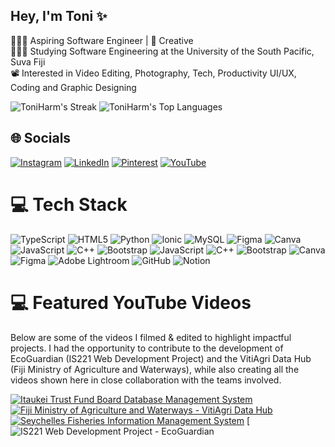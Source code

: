 ## Hey, I'm Toni :sparkles:
👩🏻‍💻 Aspiring Software Engineer | 🎨 Creative<br>👩🏻‍🎓 Studying Software Engineering at the University of the South Pacific, Suva Fiji<br>📽️ Interested in Video Editing, Photography, Tech, Productivity UI/UX, Coding and Graphic Designing

![ToniHarm's Streak](https://github-readme-streak-stats.herokuapp.com/?user=ToniHarm&theme=nightowl&hide_border=true)
![ToniHarm's Top Languages](https://github-readme-stats.vercel.app/api/top-langs/?username=ToniHarm&theme=nightowl&show_icons=true&hide_border=true&layout=compact)

## 🌐 Socials
[![Instagram](https://img.shields.io/badge/Instagram-%23E4405F.svg?logo=Instagram&logoColor=white)](https://instagram.com/tmnii) [![LinkedIn](https://img.shields.io/badge/LinkedIn-%230077B5.svg?logo=linkedin&logoColor=white)](https://linkedin.com/in/toni-harm-nam) [![Pinterest](https://img.shields.io/badge/Pinterest-%23E60023.svg?logo=Pinterest&logoColor=white)](https://pinterest.com/tonimadeline) [![YouTube](https://img.shields.io/badge/YouTube-%23FF0000.svg?logo=YouTube&logoColor=white)](https://youtube.com/@toniharmnam2116) 

# 💻 Tech Stack
![TypeScript](https://img.shields.io/badge/typescript-%23007ACC.svg?style=for-the-badge&logo=typescript&logoColor=white) ![HTML5](https://img.shields.io/badge/html5-%23E34F26.svg?style=for-the-badge&logo=html5&logoColor=white) ![Python](https://img.shields.io/badge/python-3670A0?style=for-the-badge&logo=python&logoColor=ffdd54) ![Ionic](https://img.shields.io/badge/Ionic-%233880FF.svg?style=for-the-badge&logo=Ionic&logoColor=white) ![MySQL](https://img.shields.io/badge/mysql-4479A1.svg?style=for-the-badge&logo=mysql&logoColor=white) ![Figma](https://img.shields.io/badge/figma-%23F24E1E.svg?style=for-the-badge&logo=figma&logoColor=white) ![Canva](https://img.shields.io/badge/Canva-%2300C4CC.svg?style=for-the-badge&logo=Canva&logoColor=white) ![JavaScript](https://img.shields.io/badge/javascript-%23323330.svg?style=for-the-badge&logo=javascript&logoColor=%23F7DF1E) ![C++](https://img.shields.io/badge/c++-%2300599C.svg?style=for-the-badge&logo=c%2B%2B&logoColor=white) ![Bootstrap](https://img.shields.io/badge/bootstrap-%238511FA.svg?style=for-the-badge&logo=bootstrap&logoColor=white) ![JavaScript](https://img.shields.io/badge/javascript-%23323330.svg?style=for-the-badge&logo=javascript&logoColor=%23F7DF1E) ![C++](https://img.shields.io/badge/c++-%2300599C.svg?style=for-the-badge&logo=c%2B%2B&logoColor=white) ![Bootstrap](https://img.shields.io/badge/bootstrap-%238511FA.svg?style=for-the-badge&logo=bootstrap&logoColor=white) ![Canva](https://img.shields.io/badge/Canva-%2300C4CC.svg?style=for-the-badge&logo=Canva&logoColor=white) ![Figma](https://img.shields.io/badge/figma-%23F24E1E.svg?style=for-the-badge&logo=figma&logoColor=white) ![Adobe Lightroom](https://img.shields.io/badge/Adobe%20Lightroom-31A8FF.svg?style=for-the-badge&logo=Adobe%20Lightroom&logoColor=white) ![GitHub](https://img.shields.io/badge/github-%23121011.svg?style=for-the-badge&logo=github&logoColor=white) ![Notion](https://img.shields.io/badge/Notion-%23000000.svg?style=for-the-badge&logo=notion&logoColor=white)

# 💻 Featured YouTube Videos
Below are some of the videos I filmed & edited to highlight impactful projects.
I had the opportunity to contribute to the development of EcoGuardian (IS221 Web Development Project) and the VitiAgri Data Hub (Fiji Ministry of Agriculture and Waterways), while also creating all the videos shown here in close collaboration with the teams involved. </br>

[![Itaukei Trust Fund Board Database Management System](https://ytcards.demolab.com/?id=CP1VC07_Vx0&title=Itaukei+Trust+Fund+Board+Database+Management+System&lang=en&timestamp=1689854400&background_color=%230d1117&title_color=%23ffffff&stats_color=%23dedede&max_title_lines=1&width=250&border_radius=5&duration=75.6 "Itaukei Trust Fund Board Database Management System")](https://youtu.be/Wjj21p3tvcg?si=b7QYksN87h0wsGpQ)
[![Fiji Ministry of Agriculture and Waterways - VitiAgri Data Hub](https://ytcards.demolab.com/?id=evOh5AGZ0w8&title=Fiji+Ministry+of+Agriculture+and+Waterways+-+VitiAgri+Data+Hub&lang=en&timestamp=1691409600&background_color=%230d1117&title_color=%23ffffff&stats_color=%23dedede&max_title_lines=1&width=250&border_radius=5&duration=134.4 "Fiji Ministry of Agriculture and Waterways - VitiAgri Data Hub")](https://youtu.be/evOh5AGZ0w8?si=34G-EA-E-WkjDuqO)
[![Seychelles Fisheries Information Management System](https://ytcards.demolab.com/?id=RF74IBhQ594&title=Seychelles+Fisheries+Information+Management+System&lang=en&timestamp=1693396800&background_color=%230d1117&title_color=%23ffffff&stats_color=%23dedede&max_title_lines=1&width=250&border_radius=5&duration=88.2 "Seychelles Fisheries Information Management System")](https://youtu.be/RF74IBhQ594?si=jMJ00jBuF-CtbcOF)
[![IS221 Web Development Project - EcoGuardian](https://ytcards.demolab.com/?id=N2pZMe9lVt0&title=IS221+EcoGuardian's+Promo+Video+(2024)&lang=en&timestamp=1716897600&background_color=%230d1117&title_color=%23ffffff&stats_color=%23dedede&max_title_lines=1&width=250&border_radius=5&duration=132 "IS221 Web Development Project - EcoGuardian (2024)")
